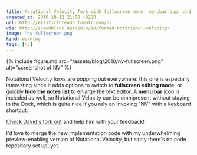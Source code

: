 ```yaml
---
title: Notational Velocity fork with fullscreen mode, menubar app, and more
created_at: 2010-10-12 21:00 +0200
url: http://elasticthreads.tumblr.com/nv
via: http://shawnblanc.net/2010/10/forked-notational-velocity/
image: "nv-fullscreen.png"
kind: worklog
tags: [nv]
---
```


{% include figure.md src="/assets/blog/2010/nv-fullscreen.png" alt="screenshot of NV" %}

Notational Velocity forks are popping out everywhere:  this one is especially interesting since it adds options to switch to **fullscreen editing mode**, or quickly **hide the notes list** to enlarge the text editor.  A **menu bar** icon is included as well, so Notational Velocity can be omnipresent without staying in the Dock, which is quite nice if you rely on invoking "NV" with a keyboard shortcut.

[Check David's fork out](http://elasticthreads.tumblr.com/nv) and help him with your feedback!

I'd love to merge the new implementation code with my underwhelming preview-enabling version of Notational Velocity, but sadly there's no code repository set up, yet.
